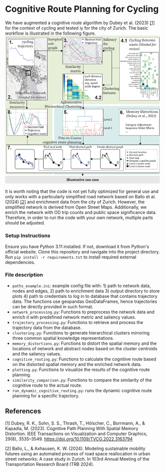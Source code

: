# Cognitive Route Planning for Cycling

We have augmented a cognitive route algorithm by Dubey et al. (2023) [[1]](#1) for the context of cycling and tested iy for the city of Zurich. The basic workflow is illustrated in the following figure.
![cognitive routing.png](cognitive%20routing.png)

It is worth noting that the code is not yet fully optimized for general use and only works with a particularly simplified road network based on Ballo et al. (2024) [[2]](#2) and enrichment data from the city of Zurich. However, the simplified network is derived from Open Street Maps. Additionally, we enrich the network with OD trip counts and public space significance data. Therefore, in order to run the code with your own network, multiple parts should be adjusted. 

### Setup Instructions

Ensure you have Python 3.11 installed. If not, download it from Python's official website. Clone this repository and navigate into the project directory.
Run `pip install -r requirements.txt` to install required external dependencies. 

### File description

* `paths_example.ini`: example config file with: 1) path to network data, nodes and edges, 2) path to enrichment data 3) output directory to store plots 4) path to credentials to log in to database that contains trajectory data. The functions use geopandas GeoDataFrames, hence trajectories can be directly provided in such format.
* `network_processing.py`: Functions to preprocess the network data and enrich it with predefined network metric and saliency values.
* `trajectory_processing.py`: Functions to retrieve and process the trajectory data from the database.
* `clustering.py`: Functions to generate hierarchical clusters mirroring three common spatial knowledge representations.
* `memory_distortions.py`: Functions to distort the spatial memory and the locations of network and abstract nodes based on the cluster centroids and the saliency values.
* `cognitive_routing.py`: Functions to calculate the cognitive route based on the distorted spatial memory and the enriched network data.
* `plotting.py`: Functions to visualize the results of the cognitive route planning.
* `similarity_comparison.py`: Functions to compare the similarity of the cognitive route to the actual route.
* `run_dynamic_cognitive_routing.py`: runs the dynamic cognitive route planning for a specific trajectory.

## References
<a id="1">[1]</a> 
Dubey, R. K., Sohn, S. S., Thrash, T., Hölscher, C., Borrmann, A., & Kapadia, M. (2023). Cognitive Path Planning With Spatial Memory Distortion. IEEE Transactions on Visualization and Computer Graphics, 29(8), 3535–3549. https://doi.org/10.1109/TVCG.2022.3163794

<a id="2">[2]</a>
Ballo, L., & Axhausen, K. W. (2024). Modeling sustainable mobility futures using an automated process of road space reallocation in urban street networks: A case study in Zurich. In 103rd Annual Meeting of the Transportation Research Board (TRB 2024).